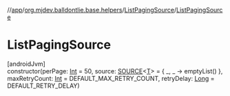 //[app](../../../index.md)/[org.mjdev.balldontlie.base.helpers](../index.md)/[ListPagingSource](index.md)/[ListPagingSource](-list-paging-source.md)

# ListPagingSource

[androidJvm]\
constructor(perPage: [Int](https://kotlinlang.org/api/latest/jvm/stdlib/kotlin/-int/index.html) = 50, source: [SOURCE](../index.md#1428666533%2FClasslikes%2F-912451524)&lt;[T](index.md)&gt; = { _, _ -&gt; emptyList() }, maxRetryCount: [Int](https://kotlinlang.org/api/latest/jvm/stdlib/kotlin/-int/index.html) = DEFAULT_MAX_RETRY_COUNT, retryDelay: [Long](https://kotlinlang.org/api/latest/jvm/stdlib/kotlin/-long/index.html) = DEFAULT_RETRY_DELAY)
